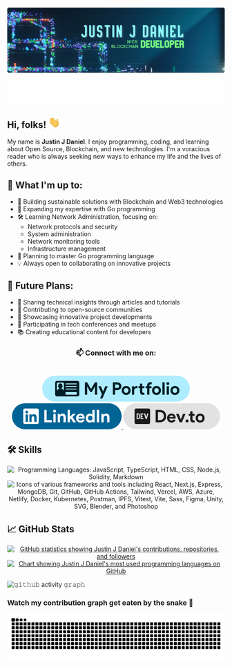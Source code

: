 [![Justin J Daniel's Banner](./assets/banner.webp)](https://justinjdaniel.com)

<p align="center">
  <a href="https://justinjdaniel.com">
      <img src="./assets/typing-svg.svg" alt="Typing animation showing 'Justin J Daniel'">
  </a>
  </p>

  <h2 align="left">
    Hi, folks!
    <img src="./assets/wave.webp" width="28" alt="Waving hand">
</h2>

My name is **Justin J Daniel**. I enjoy programming, coding, and learning about Open Source, Blockchain, and new technologies. I'm a voracious reader who is always seeking new ways to enhance my life and the lives of others.

## 🚀 What I'm up to:

- 🔭 Building sustainable solutions with Blockchain and Web3 technologies
- 🌱 Expanding my expertise with Go programming
- 🛠️ Learning Network Administration, focusing on:
  - Network protocols and security
  - System administration
  - Network monitoring tools
  - Infrastructure management
- 🎯 Planning to master Go programming language
- 💡 Always open to collaborating on innovative projects

## 🎯 Future Plans:

- 📝 Sharing technical insights through articles and tutorials
- 🤝 Contributing to open-source communities
- 🚀 Showcasing innovative project developments
- 🎤 Participating in tech conferences and meetups
- 📚 Creating educational content for developers

<h3 align="center">
📫 Connect with me on:
<br/>
<br/>
<p align='center'>
    <a href="https://justinjdaniel.com">
    <img src="./assets/portfolio-badge.svg" alt="Link to Justin J Daniel's Portfolio Website" />
  </a>
  <a href="https://linkedin.com/in/justin-j-daniel">
    <img src="./assets/linkedin-badge.svg" alt="LinkedIn profile of Justin J Daniel" />
    </a>
    <a href="https://dev.to/justinjdaniel">
    <img src="./assets/devto-badge.svg" alt="Link to Justin J Daniel's Dev.to Profile" />
  </a>
</p>
</h3>

## 🛠️ Skills

<p align="center">
<img alt="Programming Languages: JavaScript, TypeScript, HTML, CSS, Node.js, Solidity, Markdown" src="https://skillicons.dev/icons?i=js,ts,html,css,nodejs,solidity,markdown&perline=7"/>
<br/>
<img alt="Icons of various frameworks and tools including React, Next.js, Express, MongoDB, Git, GitHub, GitHub Actions, Tailwind, Vercel, AWS, Azure, Netlify, Docker, Kubernetes, Postman, IPFS, Vitest, Vite, Sass, Figma, Unity, SVG, Blender, and Photoshop" src="https://skillicons.dev/icons?i=react,next,express,mongodb,git,github,githubactions,tailwind,vercel,aws,azure,netlify,docker,kubernetes,postman,ipfs,vitest,vite,sass,figma,unity,svg,blender,photoshop&perline=8"/>
</p>

## &#x1f4c8; GitHub Stats

<p align="center">
  <a href="https://github.com/Justinjdaniel">
    <img align="center" src="https://github-readme-stats.vercel.app/api?username=JustinJDaniel&show_icons=true&hide_border=true&line_height=27&count_private=true&include_all_commits=true&theme=github_dark" alt="GitHub statistics showing Justin J Daniel's contributions, repositories, and followers" />
  </a>
<a href="https://github.com/Justinjdaniel">
  <img align="center" src="https://github-readme-stats.vercel.app/api/top-langs/?username=JustinJDaniel&layout=compact&hide_border=true&theme=github_dark&hide=html,css,ejs&exclude_repo=learn-AR" alt="Chart showing Justin J Daniel's most used programming languages on GitHub" />
  </a>
</p>

![𝚐𝚒𝚝𝚑𝚞𝚋 activity 𝚐𝚛𝚊𝚙𝚑](https://github-readme-activity-graph.vercel.app/graph?username=JustinJDaniel&theme=react-dark&hide_border=true&area=true)

### Watch my contribution graph get eaten by the snake 🐍

<picture>
  <source media="(prefers-color-scheme: dark)" srcset="https://raw.githubusercontent.com/Justinjdaniel/JustinJDaniel/output/github-contribution-grid-snake-dark.svg">
  <source media="(prefers-color-scheme: light)" srcset="https://raw.githubusercontent.com/Justinjdaniel/JustinJDaniel/output/github-contribution-grid-snake.svg">
  <img alt="Animation of a snake eating Justin J Daniel's GitHub contributions" src="https://raw.githubusercontent.com/Justinjdaniel/JustinJDaniel/output/github-contribution-grid-snake.svg">
</picture>

